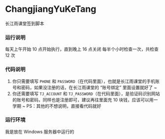 # ChangjiangYuKeTang
长江雨课堂签到脚本

### 运行说明
每天上午开始 10 点开始执行，直到晚上 16 点关闭
每半个小时检查一次，共检查 12 次

### 代码说明
1. 你只需要填写 `PHONE` 和 `PASSWORD`（在代码里面），也就是长江雨课堂的手机账号和密码，如果没注册的话，在长江雨课堂的 “账号绑定” 里面设置就好了 ~
2. 你还需要填写 `TJ_ACCOUNT` 和 `TJ_PASSWORD`（在代码里面），是验证码识别网站的账号和密码，同样也是注册即可，建议再往里面充 10 块钱，应该可以用一学期 ~
PS：其他的不想说明，直接看代码就好

### 运行环境
我是放在 Windows 服务器中运行的
